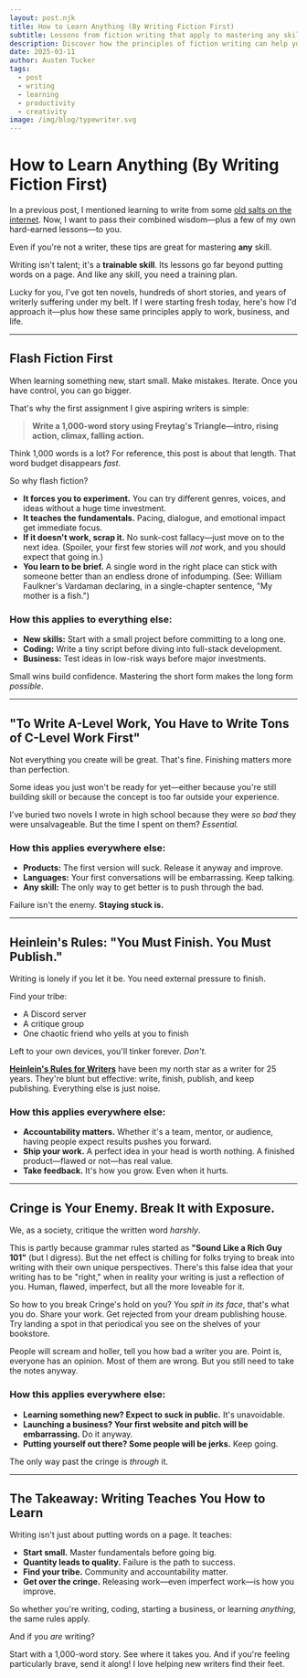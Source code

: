```yaml
---
layout: post.njk
title: How to Learn Anything (By Writing Fiction First)
subtitle: Lessons from fiction writing that apply to mastering any skill
description: Discover how the principles of fiction writing can help you learn any new skill more effectively, from coding to business.
date: 2025-03-11
author: Austen Tucker
tags:
  - post
  - writing
  - learning
  - productivity
  - creativity
image: /img/blog/typewriter.svg
---
```



# **How to Learn Anything (By Writing Fiction First)**

In a previous post, I mentioned learning to write from some [old salts on the internet](https://studio.thearcades.me/blog/DoctorStrangeCode/). Now, I want to pass their combined wisdom—plus a few of my own hard-earned lessons—to you.

Even if you're not a writer, these tips are great for mastering **any** skill.

Writing isn't talent; it's a **trainable skill**. Its lessons go far beyond putting words on a page. And like any skill, you need a training plan.

Lucky for you, I've got ten novels, hundreds of short stories, and years of writerly suffering under my belt. If I were starting fresh today, here's how I'd approach it—plus how these same principles apply to work, business, and life.

---

## **Flash Fiction First**

When learning something new, start small. Make mistakes. Iterate. Once you have control, you can go bigger.

That's why the first assignment I give aspiring writers is simple:

> **Write a 1,000-word story using Freytag's Triangle—intro, rising action, climax, falling action.**

Think 1,000 words is a lot? For reference, this post is about that length. That word budget disappears _fast_.

So why flash fiction?

- **It forces you to experiment.** You can try different genres, voices, and ideas without a huge time investment.
- **It teaches the fundamentals.** Pacing, dialogue, and emotional impact get immediate focus.
- **If it doesn't work, scrap it.** No sunk-cost fallacy—just move on to the next idea. (Spoiler, your first few stories will _not_ work, and you should expect that going in.)
- **You learn to be brief.** A single word in the right place can stick with someone better than an endless drone of infodumping. (See: William Faulkner's Vardaman declaring, in a single-chapter sentence, "My mother is a fish.")

### **How this applies to everything else:**

- **New skills:** Start with a small project before committing to a long one.
- **Coding:** Write a tiny script before diving into full-stack development.
- **Business:** Test ideas in low-risk ways before major investments.

Small wins build confidence. Mastering the short form makes the long form _possible_.

---

## **"To Write A-Level Work, You Have to Write Tons of C-Level Work First"**

Not everything you create will be great. That's fine. Finishing matters more than perfection.

Some ideas you just won't be ready for yet—either because you're still building skill or because the concept is too far outside your experience.

I've buried two novels I wrote in high school because they were _so bad_ they were unsalvageable. But the time I spent on them? _Essential._

### **How this applies everywhere else:**

- **Products:** The first version will suck. Release it anyway and improve.
- **Languages:** Your first conversations will be embarrassing. Keep talking.
- **Any skill:** The only way to get better is to push through the bad.

Failure isn't the enemy. **Staying stuck is.**

---
## **Heinlein's Rules: "You Must Finish. You Must Publish."**

Writing is lonely if you let it be. You need external pressure to finish.

Find your tribe:

- A Discord server
- A critique group
- One chaotic friend who yells at you to finish

Left to your own devices, you'll tinker forever. _Don't._

[**Heinlein's Rules for Writers**](https://www.sfwa.org/) have been my north star as a writer for 25 years. They're blunt but effective: write, finish, publish, and keep publishing. Everything else is just noise.

### **How this applies everywhere else:**

- **Accountability matters.** Whether it's a team, mentor, or audience, having people expect results pushes you forward.
- **Ship your work.** A perfect idea in your head is worth nothing. A finished product—flawed or not—has real value.
- **Take feedback.** It's how you grow. Even when it hurts.

---

## **Cringe is Your Enemy. Break It with Exposure.**

We, as a society, critique the written word _harshly_.

This is partly because grammar rules started as **"Sound Like a Rich Guy 101"** (but I digress). But the net effect is chilling for folks trying to break into writing with their own unique perspectives. There's this false idea that your writing has to be "right," when in reality your writing is just a reflection of you. Human, flawed, imperfect, but all the more loveable for it.

So how to you break Cringe's hold on you? You _spit in its face_, that's what you do. Share your work. Get rejected from your dream publishing house. Try landing a spot in that periodical you see on the shelves of your bookstore. 

People will scream and holler, tell you how bad a writer you are. Point is, everyone has an opinion. Most of them are wrong. But you still need to take the notes anyway.

### **How this applies everywhere else:**

- **Learning something new? Expect to suck in public.** It's unavoidable.
- **Launching a business? Your first website and pitch will be embarrassing.** Do it anyway.
- **Putting yourself out there? Some people will be jerks.** Keep going.

The only way past the cringe is _through_ it.

---

## **The Takeaway: Writing Teaches You How to Learn**

Writing isn't just about putting words on a page. It teaches:

- **Start small.** Master fundamentals before going big.
- **Quantity leads to quality.** Failure is the path to success.
- **Find your tribe.** Community and accountability matter.
- **Get over the cringe.** Releasing work—even imperfect work—is how you improve.

So whether you're writing, coding, starting a business, or learning _anything_, the same rules apply.

And if you _are_ writing?

Start with a 1,000-word story. See where it takes you. And if you're feeling particularly brave, send it along! I love helping new writers find their feet.

